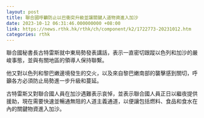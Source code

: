 ```yaml
---
layout: post
title: 聯合國呼籲防止以巴衝突升級並讓關鍵人道物資進入加沙
date: 2023-10-12 06:31:46.000000000 +08:00
link: https://news.rthk.hk/rthk/ch/component/k2/1722773-20231012.htm
categories: rthk
---
```


聯合國秘書長古特雷斯就中東局勢發表講話，表示一直密切跟蹤以色列和加沙的嚴峻事態，並與有關地區的領導人保持聯繫。

他又對以色列和黎巴嫩邊境發生的交火，以及來自黎巴嫩南部的襲擊感到關切，呼籲各方必須防止局勢進一步升級和蔓延。

古特雷斯又對聯合國人員在加沙遇難表示哀悼，並表示聯合國人員正日以繼夜提供援助，現在需要快速並暢通無阻的人道主義通道，以便讓包括燃料、食品和食水在內的關鍵物資進入加沙。
